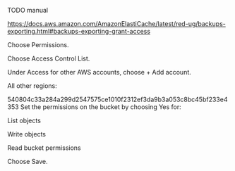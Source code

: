 TODO manual

https://docs.aws.amazon.com/AmazonElastiCache/latest/red-ug/backups-exporting.html#backups-exporting-grant-access

Choose Permissions.

Choose Access Control List.

Under Access for other AWS accounts, choose + Add account.

All other regions:

540804c33a284a299d2547575ce1010f2312ef3da9b3a053c8bc45bf233e4353
Set the permissions on the bucket by choosing Yes for:

List objects

Write objects

Read bucket permissions

Choose Save.


